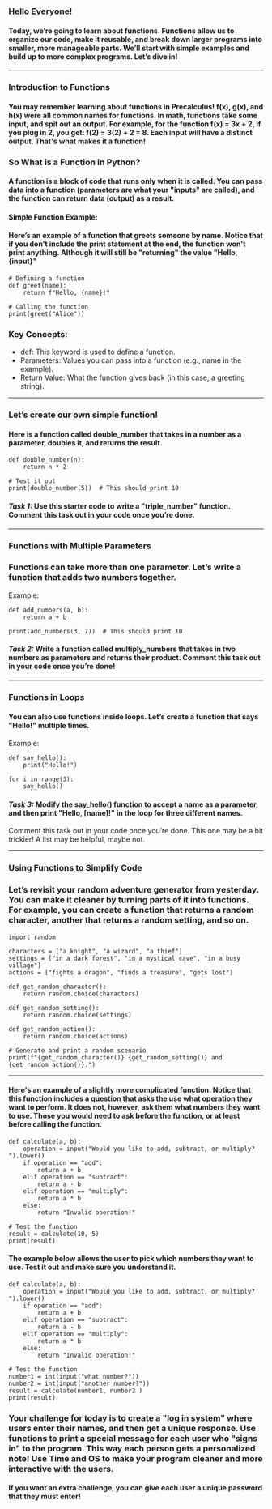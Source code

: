 ### Hello Everyone!
#### Today, we’re going to learn about functions. Functions allow us to organize our code, make it reusable, and break down larger programs into smaller, more manageable parts. We’ll start with simple examples and build up to more complex programs. Let’s dive in!
________________________________________
### Introduction to Functions
#### You may remember learning about functions in Precalculus! f(x), g(x), and h(x) were all common names for functions. In math, functions take some input, and spit out an output. For example, for the function f(x) = 3x + 2, if you plug in 2, you get: f(2) = 3(2) + 2 = 8. Each input will have a distinct output. That's what makes it a function!  
### So What is a Function in Python?
#### A function is a block of code that runs only when it is called. You can pass data into a function (parameters are what your "inputs" are called), and the function can return data (output) as a result.
#### Simple Function Example:
#### Here’s an example of a function that greets someone by name. Notice that if you don't include the print statement at the end, the function won't print anything. Although it will still be "returning" the value "Hello, {input}"
```
# Defining a function
def greet(name):
    return f"Hello, {name}!"

# Calling the function
print(greet("Alice"))
```
### Key Concepts:
*	def: This keyword is used to define a function.
*	Parameters: Values you can pass into a function (e.g., name in the example).
*	Return Value: What the function gives back (in this case, a greeting string).
________________________________________
### Let’s create our own simple function!
#### Here is a function called double_number that takes in a number as a parameter, doubles it, and returns the result.
```
def double_number(n):
    return n * 2

# Test it out
print(double_number(5))  # This should print 10
```
#### *Task 1:* Use this starter code to write a "triple_number" function. Comment this task out in your code once you’re done.
________________________________________
### Functions with Multiple Parameters
### Functions can take more than one parameter. Let’s write a function that adds two numbers together.
Example:
```
def add_numbers(a, b):
    return a + b

print(add_numbers(3, 7))  # This should print 10
```

#### *Task 2:* Write a function called multiply_numbers that takes in two numbers as parameters and returns their product. Comment this task out in your code once you’re done!
________________________________________
### Functions in Loops
#### You can also use functions inside loops. Let’s create a function that says "Hello!" multiple times.
Example:
```
def say_hello():
    print("Hello!")

for i in range(3):
    say_hello()
```
#### *Task 3:* Modify the say_hello() function to accept a name as a parameter, and then print "Hello, [name]!" in the loop for three different names.
Comment this task out in your code once you’re done. This one may be a bit trickier! A list may be helpful, maybe not. 
________________________________________
### Using Functions to Simplify Code
### Let’s revisit your random adventure generator from yesterday. You can make it cleaner by turning parts of it into functions. For example, you can create a function that returns a random character, another that returns a random setting, and so on.
```
import random

characters = ["a knight", "a wizard", "a thief"]
settings = ["in a dark forest", "in a mystical cave", "in a busy village"]
actions = ["fights a dragon", "finds a treasure", "gets lost"]

def get_random_character():
    return random.choice(characters)

def get_random_setting():
    return random.choice(settings)

def get_random_action():
    return random.choice(actions)

# Generate and print a random scenario
print(f"{get_random_character()} {get_random_setting()} and {get_random_action()}.")
```
________________________________________
#### Here's an example of a slightly more complicated function. Notice that this function includes a question that asks the use what operation they want to perform. It does not, however, ask them what numbers they want to use. Those you would need to ask before the function, or at least before calling the function. 
```
def calculate(a, b):
    operation = input("Would you like to add, subtract, or multiply? ").lower()
    if operation == "add":
        return a + b
    elif operation == "subtract":
        return a - b
    elif operation == "multiply":
        return a * b
    else:
        return "Invalid operation!"

# Test the function
result = calculate(10, 5)
print(result)
```
#### The example below allows the user to pick which numbers they want to use. Test it out and make sure you understand it. 
```
def calculate(a, b):
    operation = input("Would you like to add, subtract, or multiply? ").lower()
    if operation == "add":
        return a + b
    elif operation == "subtract":
        return a - b
    elif operation == "multiply":
        return a * b
    else:
        return "Invalid operation!"

# Test the function
number1 = int(input("what number?"))
number2 = int(input("another number?"))
result = calculate(number1, number2 )
print(result)
```

### Your challenge for today is to create a "log in system" where users enter their names, and then get a unique response. Use functions to print a special message for each user who "signs in" to the program. This way each person gets a personalized note! Use Time and OS to make your program cleaner and more interactive with the users. 
#### If you want an extra challenge, you can give each user a unique password that they must enter!
